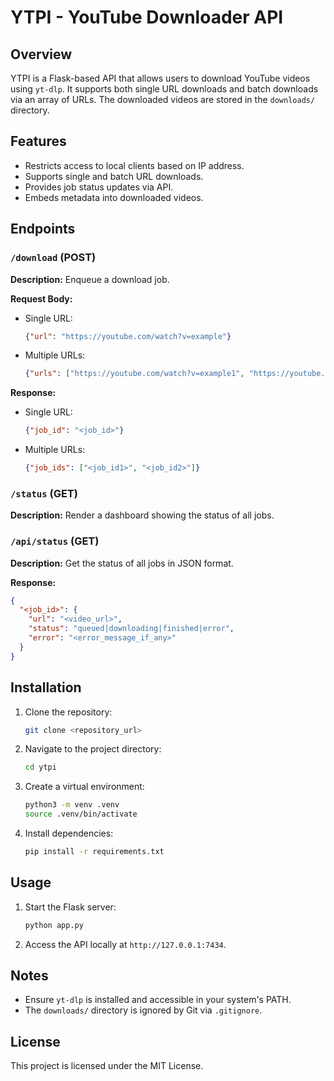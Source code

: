 # YTPI - YouTube Downloader API

## Overview
YTPI is a Flask-based API that allows users to download YouTube videos using `yt-dlp`. It supports both single URL downloads and batch downloads via an array of URLs. The downloaded videos are stored in the `downloads/` directory.

## Features
- Restricts access to local clients based on IP address.
- Supports single and batch URL downloads.
- Provides job status updates via API.
- Embeds metadata into downloaded videos.

## Endpoints

### `/download` (POST)
**Description:** Enqueue a download job.

**Request Body:**
- Single URL:
  ```json
  {"url": "https://youtube.com/watch?v=example"}
  ```
- Multiple URLs:
  ```json
  {"urls": ["https://youtube.com/watch?v=example1", "https://youtube.com/watch?v=example2"]}
  ```

**Response:**
- Single URL:
  ```json
  {"job_id": "<job_id>"}
  ```
- Multiple URLs:
  ```json
  {"job_ids": ["<job_id1>", "<job_id2>"]}
  ```

### `/status` (GET)
**Description:** Render a dashboard showing the status of all jobs.

### `/api/status` (GET)
**Description:** Get the status of all jobs in JSON format.

**Response:**
```json
{
  "<job_id>": {
    "url": "<video_url>",
    "status": "queued|downloading|finished|error",
    "error": "<error_message_if_any>"
  }
}
```

## Installation

1. Clone the repository:
   ```bash
   git clone <repository_url>
   ```

2. Navigate to the project directory:
   ```bash
   cd ytpi
   ```

3. Create a virtual environment:
   ```bash
   python3 -m venv .venv
   source .venv/bin/activate
   ```

4. Install dependencies:
   ```bash
   pip install -r requirements.txt
   ```

## Usage

1. Start the Flask server:
   ```bash
   python app.py
   ```

2. Access the API locally at `http://127.0.0.1:7434`.

## Notes
- Ensure `yt-dlp` is installed and accessible in your system's PATH.
- The `downloads/` directory is ignored by Git via `.gitignore`.

## License
This project is licensed under the MIT License.
